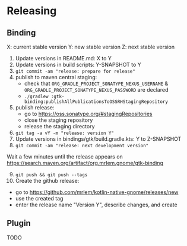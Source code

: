# Releasing

## Binding

X: current stable version
Y: new stable version
Z: next stable version

1. Update versions in README.md: X to Y
2. Update versions in build scripts: Y-SNAPSHOT to Y
3. `git commit -am "release: prepare for release"`
4. publish to maven central staging:
   - check that `ORG_GRADLE_PROJECT_SONATYPE_NEXUS_USERNAME` & `ORG_GRADLE_PROJECT_SONATYPE_NEXUS_PASSWORD` are declared
   - `./gradlew :gtk-binding:publishAllPublicationsToOSSRHStagingRepository`
5. publish release:
   - go to https://oss.sonatype.org/#stagingRepositories
   - close the staging repository
   - release the staging directory
6. `git tag -a vY -m "release: version Y"`
7. Update versions in bindings/gtk/build.gradle.kts: Y to Z-SNAPSHOT
8. `git commit -am "release: next development version"`

Wait a few minutes until the release appears on https://search.maven.org/artifact/org.mrlem.gnome/gtk-binding

9. `git push && git push --tags`
10. Create the github release:
   - go to https://github.com/mrlem/kotlin-native-gnome/releases/new
   - use the created tag
   - enter the release name "Version Y", describe changes, and create

## Plugin

TODO

